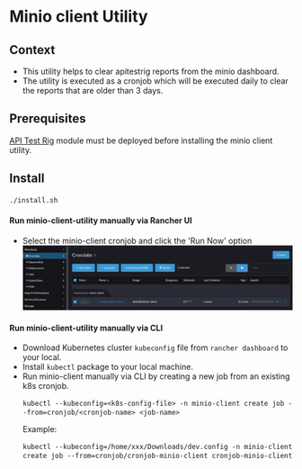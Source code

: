 # Minio client Utility

## Context
* This utility helps to clear apitestrig reports from the minio dashboard. 
* The utility is executed as a cronjob which will be executed daily to clear the reports that are older than 3 days.

## Prerequisites
[API Test Rig](https://github.com/mosip/mosip-infra/blob/develop/deployment/v3/mosip/apitestrig/README.md) module must be deployed before installing the minio client utility.

## Install
```sh
./install.sh
```
#### Run minio-client-utility manually via Rancher UI
* Select the minio-client cronjob and click the 'Run Now' option
![mc-1.png](images/mc-1.png)

#### Run minio-client-utility manually via CLI
* Download Kubernetes cluster `kubeconfig` file from `rancher dashboard` to your local.
* Install `kubectl` package to your local machine.
* Run minio-client manually via CLI by creating a new job from an existing k8s cronjob.
  ```
  kubectl --kubeconfig=<k8s-config-file> -n minio-client create job --from=cronjob/<cronjob-name> <job-name>
  ```
  Example:
  ```
  kubectl --kubeconfig=/home/xxx/Downloads/dev.config -n minio-client create job --from=cronjob/cronjob-minio-client cronjob-minio-client
  ```
